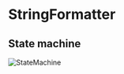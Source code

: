 # StringFormatter

State machine
--------------
![StateMachine](https://user-images.githubusercontent.com/91383472/205652882-d07a1cc3-31bb-4dc4-b0ef-63625e853751.png)
